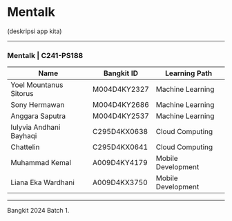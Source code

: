 # Mentalk
(deskripsi app kita)

------------

### Mentalk | C241-PS188

| Name                                   | Bangkit ID   | Learning Path        |
| -------------------------------------- | ------------ | -------------------- |
| Yoel Mountanus Sitorus                 | M004D4KY2327 | Machine Learning     |
| Sony Hermawan                          | M004D4KY2686 | Machine Learning     |
| Anggara Saputra                        | M004D4KY2537 | Machine Learning     |
| Iulyvia Andhani Bayhaqi                | C295D4KX0638 | Cloud Computing      |
| Chattelin                              | C295D4KX0641 | Cloud Computing      |
| Muhammad Kemal                         | A009D4KY4179 | Mobile Development   |
| Liana Eka Wardhani                     | A009D4KX3750 | Mobile Development   |

------------

Bangkit 2024 Batch 1.
